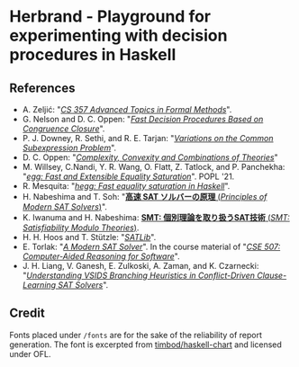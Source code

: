 # Herbrand - Playground for experimenting with decision procedures in Haskell

## References

- A. Zeljić: "[_CS 357 Advanced Topics in Formal Methods_](https://web.stanford.edu/class/cs357/)".
- G. Nelson and D. C. Oppen: "[_Fast Decision Procedures Based on Congruence Closure_](https://dl.acm.org/doi/10.1145/322186.322198)".
- P. J. Downey, R. Sethi, and R. E. Tarjan: "[_Variations on the Common Subexpression Problem_](https://dl.acm.org/doi/10.1145/322217.322228)".
- D. C. Oppen: "[_Complexity, Convexity and Combinations of Theories_](https://courses.engr.illinois.edu/cs576/sp2017/readings/31-may-02/oppen-convex.pdf)"
- M. Willsey, C.Nandi, Y. R. Wang, O. Flatt, Z. Tatlock, and P. Panchekha: "[_egg: Fast and Extensible Equality Saturation_](https://dl.acm.org/doi/10.1145/3434304)". POPL '21.
- R. Mesquita: "[_hegg: Fast equality saturation in Haskell_](https://github.com/alt-romes/hegg)".
- H. Nabeshima and T. Soh: "[__高速 SAT ソルバーの原理__ (_Principles of Modern SAT Solvers_)](https://www.jstage.jst.go.jp/article/jjsai/25/1/25_68/_article/-char/ja/)".
- K. Iwanuma and H. Nabeshima: [__SMT: 個別理論を取り扱うSAT技術__ (_SMT: Satisfiability Modulo Theories_)](https://www.jstage.jst.go.jp/article/jjsai/25/1/25_86/_article/-char/ja/).
- H. H. Hoos and T. Stützle: "[_SATLib_](https://www.cs.ubc.ca/~hoos/SATLIB/benchm.html)".
- E. Torlak: "[_A Modern SAT Solver_](https://courses.cs.washington.edu/courses/cse507/17wi/lectures/L02.pdf)". In the course material of "[_CSE 507: Computer-Aided Reasoning for Software_](https://courses.cs.washington.edu/courses/cse507/14au/index.html)".
- J. H. Liang, V. Ganesh, E. Zulkoski, A. Zaman, and K. Czarnecki: "[_Understanding VSIDS Branching Heuristics in Conflict-Driven Clause-Learning SAT Solvers_](https://mk.cs.msu.ru/images/1/1f/SAT_SMT_Vijay_Ganesh_HVC2015.pdf)".

## Credit

Fonts placed under `/fonts` are for the sake of the reliability of report generation.
The font is excerpted from [timbod/haskell-chart](https://github.com/timbod7/haskell-chart/tree/ba85444d3c81774a43b8c2b046084e92869914f4/chart-diagrams/fonts) and licensed under OFL.